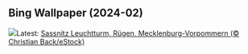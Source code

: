 ## Bing Wallpaper (2024-02)
![](https://www.bing.com/th?id=OHR.HalbinselJasmund_DE-DE8684103043_UHD.jpg&w=1000)Latest: [Sassnitz Leuchtturm, Rügen, Mecklenburg-Vorpommern (© Christian Back/eStock)](https://www.bing.com/th?id=OHR.HalbinselJasmund_DE-DE8684103043_UHD.jpg)